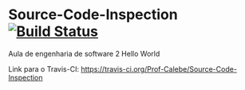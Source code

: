 Source-Code-Inspection [![Build Status](https://travis-ci.org/Prof-Calebe/Source-Code-Inspection.svg?branch=master)](https://travis-ci.org/Prof-Calebe/Source-Code-Inspection)
======================
Aula de engenharia de software 2
Hello World

Link para o Travis-CI: https://travis-ci.org/Prof-Calebe/Source-Code-Inspection
